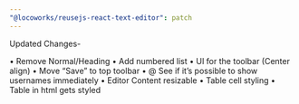 ```yaml
---
"@locoworks/reusejs-react-text-editor": patch
---
```


Updated Changes-

• Remove Normal/Heading
• Add numbered list
• UI for the toolbar (Center align)
• Move “Save” to top toolbar
• @ See if it’s possible to show usernames immediately
• Editor Content resizable
• Table cell styling
• Table in html gets styled
